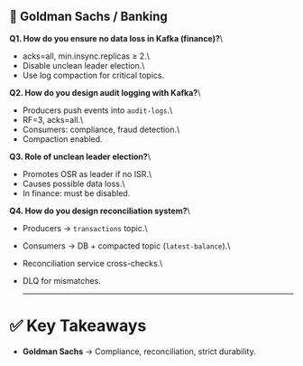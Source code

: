 

## 🔹 Goldman Sachs / Banking

**Q1. How do you ensure no data loss in Kafka (finance)?**\
- acks=all, min.insync.replicas ≥ 2.\
- Disable unclean leader election.\
- Use log compaction for critical topics.

**Q2. How do you design audit logging with Kafka?**\
- Producers push events into `audit-logs`.\
- RF=3, acks=all.\
- Consumers: compliance, fraud detection.\
- Compaction enabled.

**Q3. Role of unclean leader election?**\
- Promotes OSR as leader if no ISR.\
- Causes possible data loss.\
- In finance: must be disabled.

**Q4. How do you design reconciliation system?**\
- Producers → `transactions` topic.\
- Consumers → DB + compacted topic (`latest-balance`).\
- Reconciliation service cross-checks.\
- DLQ for mismatches.

  ------------------------------------------------------------------------

# ✅ Key Takeaways

-   **Goldman Sachs** → Compliance, reconciliation, strict durability.
